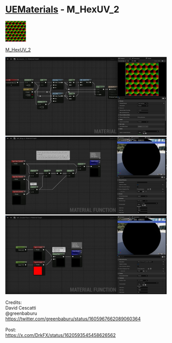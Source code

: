 # <a href="..">UEMaterials</a> - M_HexUV_2
<img src="M_HexUV_2_00.jpeg" width="64px" /><br/>

<a href="../M_HexUV_2.uasset">M_HexUV_2</a><br/>

<img src="M_HexUV_2_01.jpeg" width="640px" /><br/>
<img src="M_HexUV_2_02.jpeg" width="640px" /><br/>
<img src="M_HexUV_2_03.jpeg" width="640px" /><br/>

Credits:<br/>
David Cescatti<br/>
@greenbaburu<br/>
<a href="https://twitter.com/greenbaburu/status/1605967662089060364">https://twitter.com/greenbaburu/status/1605967662089060364</a><br/>
<br/>
Post:<br/>
<a href="https://x.com/DrkFX/status/1620593545458626562">https://x.com/DrkFX/status/1620593545458626562</a><br/>